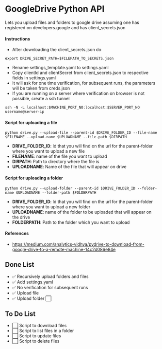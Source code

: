 # GoogleDrive Python API
Lets you upload files and folders to google drive assuming one has registered on developers.google and has client_secrets.json

#### Instructions
- After downloading the client_secrets.json do

```
export DRIVE_SECRET_PATH=$FILEPATH_TO_SECRETS.json
```

- Rename settings_template.yaml to settings.yaml
- Copy clientId and clientSecret from client_secrets.json to respective fields in settings.yaml
- It will ask for one time verification, for subsequent runs, the parameters will be taken from creds.json
- If you are running on a server where verification on browser is not possible, create a ssh tunnel

```
ssh -N -L localhost:$MACHINE_PORT_NO:localhost:$SERVER_PORT_NO username@server-ip
```

#### Script for uploading a file 

```
python drive.py --upload-file --parent-id $DRIVE_FOLDER_ID --file-name $FILENAME --upload-name $UPLOADNAME --file-path $DIRPATH
```

- **DRIVE_FOLDER_ID**: Id that you will find on the url for the parent-folder where you want to upload a new file
- **FILENAME**: name of the file you want to upload
- **DIRPATH**: Path to directory where the file is
- **UPLOADNAME**: Name of the file that will appear on drive

#### Script for uploading a folder

```
python drive.py --upload-folder --parent-id $DRIVE_FOLDER_ID --folder-name $UPLOADNAME --folder-path $FOLDERPATH
```

- **DRIVE_FOLDER_ID**: Id that you will find on the url for the parent-folder where you want to upload a new folder
- **UPLOADNAME**: name of the folder to be uploaded that will appear on the drive
- **FOLDERPATH**: Path to the folder which you want to upload

#### References

- https://medium.com/analytics-vidhya/pydrive-to-download-from-google-drive-to-a-remote-machine-14c2d086e84e

## Done List

- ✅ Recursively upload folders and files
- ✅ Add settings.yaml
- ✅ No verification for subsequent runs
- ✅ Upload file 
- ✅ Upload folder
⬜️
## To Do List

- ⬜️ Script to download files
- ⬜️ Script to list files in a folder
- ⬜️ Script to update files
- ⬜️ Script to delete files
